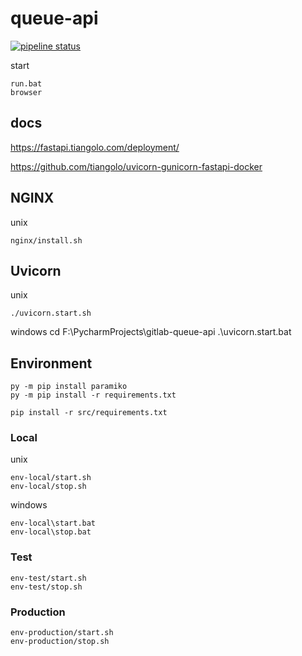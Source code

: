 # queue-api
[![pipeline status](https://gitlab.com/softreck/api.telemonitorowanie.pl/badges/master/pipeline.svg)](https://gitlab.com/softreck/api.telemonitorowanie.pl/-/commits/master)

start

    run.bat
    browser
    
## docs
https://fastapi.tiangolo.com/deployment/


https://github.com/tiangolo/uvicorn-gunicorn-fastapi-docker

## NGINX 
unix
    
    nginx/install.sh

## Uvicorn
unix

    ./uvicorn.start.sh

windows
    cd F:\PycharmProjects\gitlab-queue-api
    .\uvicorn.start.bat

## Environment
    py -m pip install paramiko
    py -m pip install -r requirements.txt
    
    pip install -r src/requirements.txt

### Local

unix

    env-local/start.sh
    env-local/stop.sh

windows

    env-local\start.bat
    env-local\stop.bat

    
### Test

    env-test/start.sh
    env-test/stop.sh

### Production

    env-production/start.sh
    env-production/stop.sh

